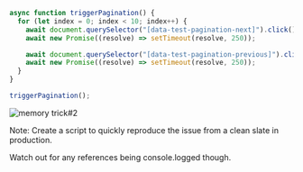 ```js
async function triggerPagination() {
  for (let index = 0; index < 10; index++) {
    await document.querySelector("[data-test-pagination-next]").click();
    await new Promise((resolve) => setTimeout(resolve, 250));

    await document.querySelector("[data-test-pagination-previous]").click();
    await new Promise((resolve) => setTimeout(resolve, 250));
  }
}

triggerPagination();
```

![memory trick#2](/snapshot/memory_leak_trick_2.png)

Note:
Create a script to quickly reproduce the issue from a clean slate in production.

Watch out for any references being console.logged though.
